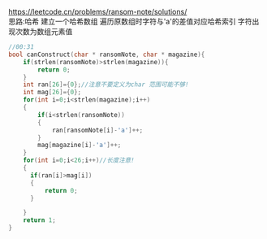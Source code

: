 https://leetcode.cn/problems/ransom-note/solutions/  
思路:哈希 建立一个哈希数组 遍历原数组时字符与'a'的差值对应哈希索引  字符出现次数为数组元素值 
```c
//00:31
bool canConstruct(char * ransomNote, char * magazine){
    if(strlen(ransomNote)>strlen(magazine)){
        return 0;
    }    
    int ran[26]={0};//注意不要定义为char 范围可能不够!
    int mag[26]={0};
    for(int i=0;i<strlen(magazine);i++)
    {
        if(i<strlen(ransomNote))
        {
            ran[ransomNote[i]-'a']++;
        }
        mag[magazine[i]-'a']++;
    }
    for(int i=0;i<26;i++)//长度注意!
    {
      if(ran[i]>mag[i])
      {
          return 0;
      }

    }
    return 1;
}
```
